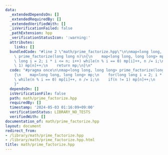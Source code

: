 ```yaml
---
data:
  _extendedDependsOn: []
  _extendedRequiredBy: []
  _extendedVerifiedWith: []
  _isVerificationFailed: false
  _pathExtension: hpp
  _verificationStatusIcon: ':warning:'
  attributes:
    links: []
  bundledCode: "#line 2 \"math/prime_factorize.hpp\"\n\nmap<long long, long long>\
    \ prime_factorize(long long n)\n{\n    map<long long, long long> mp;\n    for(long\
    \ long i = 2; i * i <= n; i++) while(n % i == 0) mp[i]++, n /= i;\n    if(n !=\
    \ 1) mp[n]++;\n    return mp;\n}\n"
  code: "#pragma once\n\nmap<long long, long long> prime_factorize(long long n)\n\
    {\n    map<long long, long long> mp;\n    for(long long i = 2; i * i <= n; i++)\
    \ while(n % i == 0) mp[i]++, n /= i;\n    if(n != 1) mp[n]++;\n    return mp;\n\
    }"
  dependsOn: []
  isVerificationFile: false
  path: math/prime_factorize.hpp
  requiredBy: []
  timestamp: '2024-05-03 01:16:09+09:00'
  verificationStatus: LIBRARY_NO_TESTS
  verifiedWith: []
documentation_of: math/prime_factorize.hpp
layout: document
redirect_from:
- /library/math/prime_factorize.hpp
- /library/math/prime_factorize.hpp.html
title: math/prime_factorize.hpp
---
```

